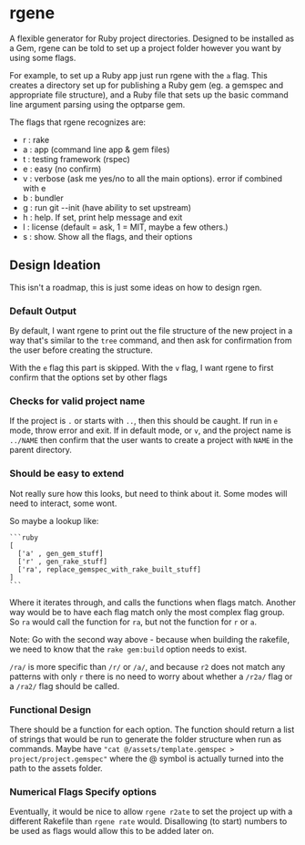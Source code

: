 # rgene

A flexible generator for Ruby project directories. Designed to be installed as a
Gem, rgene can be told to set up a project folder however you want by using some
flags.

For example, to set up a Ruby app just run rgene with the `a` flag. This creates
a directory set up for publishing a Ruby gem (eg. a gemspec and appropriate file
structure), and a Ruby file that sets up the basic command line argument parsing
using the optparse gem.

The flags that rgene recognizes are:

- r : rake
- a : app (command line app & gem files)
- t : testing framework (rspec)
- e : easy (no confirm)
- v : verbose (ask me yes/no to all the main options). error if combined with e
- b : bundler
- g : run git --init (have ability to set upstream)
- h : help. If set, print help message and exit
- l : license (default = ask, 1 = MIT, maybe a few others.)
- s : show. Show all the flags, and their options

## Design Ideation

This isn't a roadmap, this is just some ideas on how to design rgen.

### Default Output

By default, I want rgene to print out the file structure of the new project in a
way that's similar to the `tree` command, and then ask for confirmation from the
user before creating the structure.

With the `e` flag this part is skipped. With the `v` flag, I want rgene to first
confirm that the options set by other flags

### Checks for valid project name

If the project is `.` or starts with `..`, then this should be caught. If run in
`e` mode, throw error and exit. If in default mode, or `v`, and the project name
is `../NAME` then confirm that the user wants to create a project with `NAME` in
the parent directory.

### Should be easy to extend

Not really sure how this looks, but need to think about it. Some modes will need
to interact, some wont.

So maybe a lookup like:

    ```ruby
    [
      ['a' , gen_gem_stuff]
      ['r' , gen_rake_stuff]
      ['ra', replace_gemspec_with_rake_built_stuff]
    ]
    ```

Where it iterates through, and calls the functions when flags match. Another way
would be to have each flag match only the most complex flag group. So `ra` would
call the function for `ra`, but not the function for `r` or `a`.

Note: Go with the second way above - because when building the rakefile, we need
to know that the `rake gem:build` option needs to exist.

`/ra/` is more specific than `/r/` or `/a/`, and because `r2` does not match any
patterns with only `r` there is no need to worry about whether a `/r2a/` flag or
a `/ra2/` flag should be called.

### Functional Design

There should be a function for each option. The function should return a list of
strings that would be run to generate the folder structure when run as commands.
Maybe have `"cat @/assets/template.gemspec > project/project.gemspec"` where the
@ symbol is actually turned into the path to the assets folder.

### Numerical Flags Specify options

Eventually, it would be nice to allow `rgene r2ate` to set the project up with a
different Rakefile than `rgene rate` would. Disallowing (to start) numbers to be
used as flags would allow this to be added later on.
